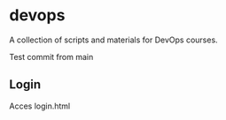 # devops


A collection of scripts and materials for DevOps courses.

Test commit from main


## Login
Acces login.html
